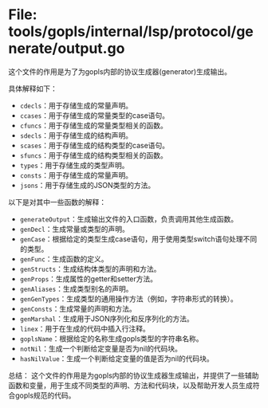 # File: tools/gopls/internal/lsp/protocol/generate/output.go

这个文件的作用是为了为gopls内部的协议生成器(generator)生成输出。

具体解释如下：
- `cdecls`：用于存储生成的常量声明。
- `ccases`：用于存储生成的常量类型的case语句。
- `cfuncs`：用于存储生成的常量类型相关的函数。
- `sdecls`：用于存储生成的结构声明。
- `scases`：用于存储生成的结构类型的case语句。
- `sfuncs`：用于存储生成的结构类型相关的函数。
- `types`：用于存储生成的类型声明。
- `consts`：用于存储生成的常量声明。
- `jsons`：用于存储生成的JSON类型的方法。

以下是对其中一些函数的解释：
- `generateOutput`：生成输出文件的入口函数，负责调用其他生成函数。
- `genDecl`：生成常量或类型的声明。
- `genCase`：根据给定的类型生成case语句，用于使用类型switch语句处理不同的类型。
- `genFunc`：生成函数的定义。
- `genStructs`：生成结构体类型的声明和方法。
- `genProps`：生成属性的getter和setter方法。
- `genAliases`：生成类型别名的声明。
- `genGenTypes`：生成类型的通用操作方法（例如，字符串形式的转换）。
- `genConsts`：生成常量的声明和方法。
- `genMarshal`：生成用于JSON序列化和反序列化的方法。
- `linex`：用于在生成的代码中插入行注释。
- `goplsName`：根据给定的名称生成gopls类型的字符串名称。
- `notNil`：生成一个判断给定变量是否为nil的代码块。
- `hasNilValue`：生成一个判断给定变量的值是否为nil的代码块。

总结：
这个文件的作用是为gopls内部的协议生成器生成输出，并提供了一些辅助函数和变量，用于生成不同类型的声明、方法和代码块，以及帮助开发人员生成符合gopls规范的代码。

